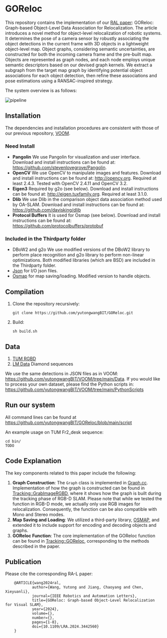 # GOReloc
This repository contains the implementation of our [RAL paper](https://ieeexplore.ieee.org/document/10634741): GOReloc: Graph-based Object-Level Data Association for Relocalization. The article introduces a novel method for object-level relocalization of robotic systems. It determines the pose of a camera sensor by robustly associating the object detections in the current frame with 3D objects in a lightweight object-level map. Object graphs, considering semantic uncertainties, are constructed for both the incoming camera frame and the pre-built map. Objects are represented as graph nodes, and each node employs unique semantic descriptors based on our devised graph kernels. We extract a subgraph from the target map graph by identifying potential object associations for each object detection, then refine these associations and pose estimations using a RANSAC-inspired strategy.

The system overview is as follows:

![pipeline](https://github.com/user-attachments/assets/b4631b04-7804-413a-8d92-6c7c9429a530)


## Installation
The dependencies and installation procedures are consistent with those of our previous repository, [VOOM](https://github.com/yutongwangBIT/VOOM).
### Need Install
- **Pangolin**
We use Pangolin for visualization and user interface. Download and install instructions can be found at: https://github.com/stevenlovegrove/Pangolin.
- **OpenCV**
We use OpenCV to manipulate images and features. Download and install instructions can be found at: http://opencv.org. Required at least 2.4.3. Tested with OpenCV 2.4.11 and OpenCV 3.2.
- **Eigen3**
Required by g2o (see below). Download and install instructions can be found at: http://eigen.tuxfamily.org. Required at least 3.1.0.
- **Dlib**
We use Dlib in the comparison object data association method used by OA-SLAM. Download and install instructions can be found at: https://github.com/davisking/dlib
- **Protocol Buffers**
It is used for Osmap (see below). Download and install instructions can be found at: https://github.com/protocolbuffers/protobuf

### Included in the Thirdparty folder
- DBoW2 and g2o 
We use modified versions of the DBoW2 library to perform place recognition and g2o library to perform non-linear optimizations. Both modified libraries (which are BSD) are included in the Thirdparty folder.
- [Json](https://github.com/nlohmann/json) for I/O json files.
- [Osmap](https://github.com/AlejandroSilvestri/osmap) for map saving/loading. Modified version to handle objects.

## Compilation

1. Clone the repository recursively:

    ```git clone https://github.com/yutongwangBIT/GOReloc.git```
3. Build:
 
   ```sh build.sh```

## Data
1. [TUM RGBD](https://cvg.cit.tum.de/data/datasets/rgbd-dataset/download)
2. [LM Data](https://peringlab.org/lmdata/) Diamond sequences

We use the same detections in JSON files as in VOOM: https://github.com/yutongwangBIT/VOOM/tree/main/Data. If you would like to process your own dataset, please find the Python scripts in: https://github.com/yutongwangBIT/VOOM/tree/main/PythonScripts

   
## Run our system
All command lines can be found at https://github.com/yutongwangBIT/GOReloc/blob/main/script

An example usage on TUM Fr2_desk sequence:
```
cd bin/
TODO
```

## Code Explanation 
The key components related to this paper include the following:
1. **Graph Construction**: The `Graph` class is implemented in [Graph.cc](https://github.com/yutongwangBIT/GOReloc/blob/main/src/Graph.cc). Implementation of how the graph is constructed can be found in [Tracking::GrabImageRGBD](https://github.com/yutongwangBIT/GOReloc/blob/c87f7a0a6c3c2ca0a2db96b99bdd98f80becd31f/src/Tracking.cc#L370C5-L399C52), where it shows how the graph is built during the tracking phase of RGB-D SLAM. Please note that while we tested the function in RGB-D mode, we actually only use RGB images for relocalization. Consequently, the function can be also compatible with Mono and Stereo modes.
2. **Map Saving and Loading**: We utilized a third-party library, [OSMAP](https://github.com/AlejandroSilvestri/osmap), and extended it to include support for encoding and decoding objects and graphs.
3. **GOReloc Function**: The core implementation of the GOReloc function can be found in [Tracking::GOReloc](https://github.com/yutongwangBIT/GOReloc/blob/c87f7a0a6c3c2ca0a2db96b99bdd98f80becd31f/src/Tracking.cc#L2360C1-L2360C26), corresponding to the methods described in the paper.

## Publication
Please cite the corresponding RA-L paper:

	    @ARTICLE{wang2024ral,
                author={Wang, Yutong and Jiang, Chaoyang and Chen, Xieyuanli},
                journal={IEEE Robotics and Automation Letters}, 
                title={GOReloc: Graph-based Object-Level Relocalization for Visual SLAM}, 
                year={2024},
                volume={},
                number={},
                pages={1-8},
                doi={10.1109/LRA.2024.3442560}
	    }
